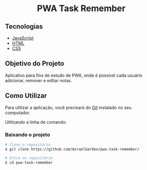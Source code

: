 <h1 align="center">
    PWA Task Remember
</h1>

## Tecnologias

- [JavaScript](https://developer.mozilla.org/pt-BR/docs/Web/JavaScript)
- [HTML](https://www.w3schools.com/html/)
- [CSS](https://www.w3schools.com/css/)

## Objetivo do Projeto

Aplicativo para fins de estudo de PWA, onde é possível cada usuário adicionar, remover e editar notas.

## Como Utilizar

Para utilizar a aplicação, você precisará do [Git](https://git-scm.com) instalado no seu computador.

Utilizando a linha de comando:

### Baixando o projeto
```bash
# Clone o repositório
$ git clone https://github.com/AzraelGarden/pwa-task-remember/

# Entre no repositório
$ cd pwa-task-remember
```
